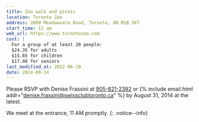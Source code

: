 ```yaml
---
title: Zoo walk and picnic
location: Toronto Zoo
address: 2000 Meadowvale Road, Toronto, ON M1B 5K7
start_time: 11 am
web_url: https://www.torontozoo.com
cost: |
  For a group of at least 20 people:
  $24.35 for adults
  $15.65 for children
  $17.40 for seniors
last_modified_at: 2022-06-19
date: 2014-09-14
---
```


Please RSVP with Denise Frassini at [905-821-2392][phone] or {% include
email.html addr="denise.frassini@swissclubtoronto.ca" %} by August 31, 2014 at
the latest.

We meet at the entrance, 11 AM promptly.
{: .notice--info}

[phone]: <tel:905-821-2392>
